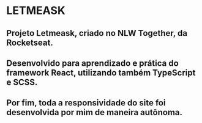 # LETMEASK 

## Projeto Letmeask, criado no NLW Together, da Rocketseat.
## Desenvolvido para aprendizado e prática do framework React, utilizando também TypeScript e SCSS.
## Por fim, toda a responsividade do site foi desenvolvida por mim de maneira autônoma.
